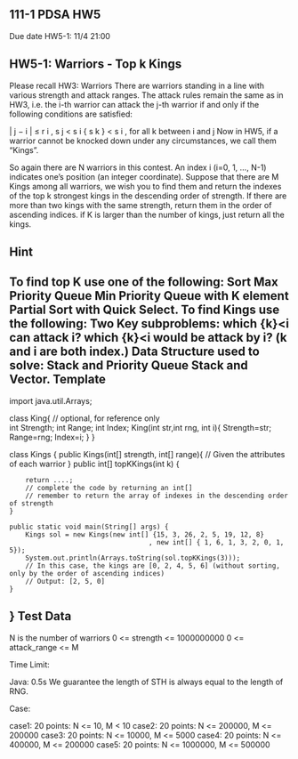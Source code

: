 111-1 PDSA HW5
---
Due date HW5-1: 11/4 21:00

HW5-1: Warriors - Top k Kings
---
Please recall HW3: Warriors
There are warriors standing in a line with various strength and attack ranges. The attack rules remain the same as in HW3, i.e. the i-th warrior can attack the j-th warrior if and only if the following conditions are satisfied:

|
j
−
i
|
≤
r
i
,
s
j
<
s
i
{
s
k
}
<
s
i
, for all k between i and j
Now in HW5, if a warrior cannot be knocked down under any circumstances, we call them “Kings”.

So again there are N warriors in this contest. An index i (i=0, 1, …, N-1) indicates one’s position (an integer coordinate). Suppose that there are M Kings among all warriors, we wish you to find them and return the indexes of the top k strongest kings in the descending order of strength. If there are more than two kings with the same strength, return them in the order of ascending indices.
if K is larger than the number of kings, just return all the kings.

Hint
---
To find top K use one of the following:
Sort
Max Priority Queue
Min Priority Queue with K element
Partial Sort with Quick Select.
To find Kings use the following:
Two Key subproblems:
which {k}<i can attack i?
which {k}<i would be attack by i?
(k and i are both index.)
Data Structure used to solve:
Stack and Priority Queue
Stack and Vector.
Template
---
import java.util.Arrays;

class King{
    // optional, for reference only  
    int Strength;
    int Range;
    int Index;
    King(int str,int rng, int i){
        Strength=str;
        Range=rng;
        Index=i;
    }
}

class Kings {
    public Kings(int[] strength, int[] range){
        // Given the attributes of each warrior
    }
    public int[] topKKings(int k) {
          
        return ....; 
        // complete the code by returning an int[]
        // remember to return the array of indexes in the descending order of strength         
    }

    public static void main(String[] args) {
        Kings sol = new Kings(new int[] {15, 3, 26, 2, 5, 19, 12, 8}
                                       , new int[] { 1, 6, 1, 3, 2, 0, 1, 5});
        System.out.println(Arrays.toString(sol.topKKings(3)));
        // In this case, the kings are [0, 2, 4, 5, 6] (without sorting, only by the order of ascending indices)
        // Output: [2, 5, 0]
    }
}
Test Data
---
N is the number of warriors
0 <= strength <= 1000000000
0 <= attack_range <= M

Time Limit:

Java: 0.5s
We guarantee the length of STH is always equal to the length of RNG.

Case:

case1: 20 points: N <= 10, M < 10
case2: 20 points: N <= 200000, M <= 200000
case3: 20 points: N <= 10000, M <= 5000
case4: 20 points: N <= 400000, M <= 200000
case5: 20 points: N <= 1000000, M <= 500000
